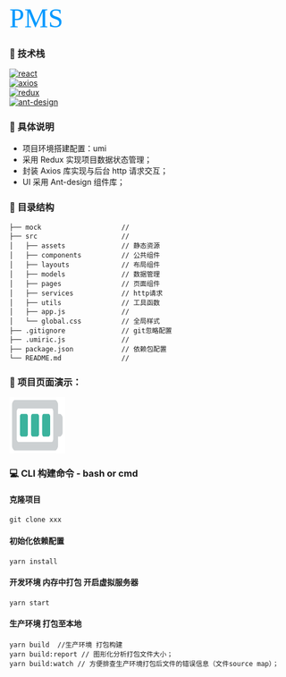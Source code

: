 <font face="Source Code Pro" color=#0099ff size=8>PMS</font>

### 🚀 技术栈   
[![react](https://img.shields.io/badge/react-16.12.0-green)]()  
[![axios](https://img.shields.io/badge/axios-0.19.0-green)]()  
[![redux](https://img.shields.io/badge/redux-4.0.4-green)]()   
[![ant-design](https://img.shields.io/badge/ant--design-3.26.6-green.svg)]() 

### 📖 具体说明
- 项目环境搭建配置：umi
- 采用 Redux 实现项目数据状态管理；
- 封装 Axios 库实现与后台 http 请求交互；
- UI 采用 Ant-design 组件库；

### 🌲 目录结构

```
├── mock                    // 
├── src                     // 
│   ├── assets              // 静态资源
│   ├── components          // 公共组件
│   ├── layouts             // 布局组件
│   ├── models              // 数据管理
│   ├── pages               // 页面组件
│   ├── services            // http请求
│   ├── utils               // 工具函数
│   ├── app.js              // 
│   └── global.css          // 全局样式
├── .gitignore              // git忽略配置
├── .umiric.js              // 
├── package.json            // 依赖包配置
└── README.md               //
```

### 🌈 项目页面演示：
<img src="/src/assets/lc.png" width = "100" height = "100" alt="演示png/gif" align=center />

### 💻 CLI 构建命令 - bash or cmd
#### 克隆项目
```
git clone xxx
```
#### 初始化依赖配置
```
yarn install
```
#### 开发环境 内存中打包 开启虚拟服务器
```
yarn start
```
#### 生产环境 打包至本地
```
yarn build  //生产环境 打包构建
yarn build:report // 图形化分析打包文件大小；
yarn build:watch // 方便排查生产环境打包后文件的错误信息（文件source map）；
```